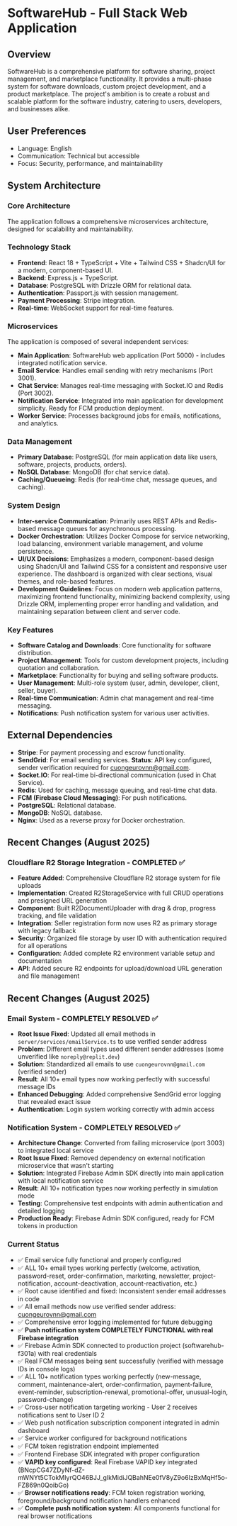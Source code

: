 # SoftwareHub - Full Stack Web Application

## Overview
SoftwareHub is a comprehensive platform for software sharing, project management, and marketplace functionality. It provides a multi-phase system for software downloads, custom project development, and a product marketplace. The project's ambition is to create a robust and scalable platform for the software industry, catering to users, developers, and businesses alike.

## User Preferences
- Language: English
- Communication: Technical but accessible
- Focus: Security, performance, and maintainability

## System Architecture

### Core Architecture
The application follows a comprehensive microservices architecture, designed for scalability and maintainability.

### Technology Stack
- **Frontend**: React 18 + TypeScript + Vite + Tailwind CSS + Shadcn/UI for a modern, component-based UI.
- **Backend**: Express.js + TypeScript.
- **Database**: PostgreSQL with Drizzle ORM for relational data.
- **Authentication**: Passport.js with session management.
- **Payment Processing**: Stripe integration.
- **Real-time**: WebSocket support for real-time features.

### Microservices
The application is composed of several independent services:
- **Main Application**: SoftwareHub web application (Port 5000) - includes integrated notification service.
- **Email Service**: Handles email sending with retry mechanisms (Port 3001).
- **Chat Service**: Manages real-time messaging with Socket.IO and Redis (Port 3002).
- **Notification Service**: Integrated into main application for development simplicity. Ready for FCM production deployment.
- **Worker Service**: Processes background jobs for emails, notifications, and analytics.

### Data Management
- **Primary Database**: PostgreSQL (for main application data like users, software, projects, products, orders).
- **NoSQL Database**: MongoDB (for chat service data).
- **Caching/Queueing**: Redis (for real-time chat, message queues, and caching).

### System Design
- **Inter-service Communication**: Primarily uses REST APIs and Redis-based message queues for asynchronous processing.
- **Docker Orchestration**: Utilizes Docker Compose for service networking, load balancing, environment variable management, and volume persistence.
- **UI/UX Decisions**: Emphasizes a modern, component-based design using Shadcn/UI and Tailwind CSS for a consistent and responsive user experience. The dashboard is organized with clear sections, visual themes, and role-based features.
- **Development Guidelines**: Focus on modern web application patterns, maximizing frontend functionality, minimizing backend complexity, using Drizzle ORM, implementing proper error handling and validation, and maintaining separation between client and server code.

### Key Features
- **Software Catalog and Downloads**: Core functionality for software distribution.
- **Project Management**: Tools for custom development projects, including quotation and collaboration.
- **Marketplace**: Functionality for buying and selling software products.
- **User Management**: Multi-role system (user, admin, developer, client, seller, buyer).
- **Real-time Communication**: Admin chat management and real-time messaging.
- **Notifications**: Push notification system for various user activities.

## External Dependencies

- **Stripe**: For payment processing and escrow functionality.
- **SendGrid**: For email sending services. **Status**: API key configured, sender verification required for cuongeurovnn@gmail.com.
- **Socket.IO**: For real-time bi-directional communication (used in Chat Service).
- **Redis**: Used for caching, message queuing, and real-time chat data.
- **FCM (Firebase Cloud Messaging)**: For push notifications.
- **PostgreSQL**: Relational database.
- **MongoDB**: NoSQL database.
- **Nginx**: Used as a reverse proxy for Docker orchestration.

## Recent Changes (August 2025)

### Cloudflare R2 Storage Integration - COMPLETED ✅
- **Feature Added**: Comprehensive Cloudflare R2 storage system for file uploads
- **Implementation**: Created R2StorageService with full CRUD operations and presigned URL generation
- **Component**: Built R2DocumentUploader with drag & drop, progress tracking, and file validation
- **Integration**: Seller registration form now uses R2 as primary storage with legacy fallback
- **Security**: Organized file storage by user ID with authentication required for all operations
- **Configuration**: Added complete R2 environment variable setup and documentation
- **API**: Added secure R2 endpoints for upload/download URL generation and file management

## Recent Changes (August 2025)

### Email System - COMPLETELY RESOLVED ✅
- **Root Issue Fixed**: Updated all email methods in `server/services/emailService.ts` to use verified sender address
- **Problem**: Different email types used different sender addresses (some unverified like `noreply@replit.dev`)  
- **Solution**: Standardized all emails to use `cuongeurovnn@gmail.com` (verified sender)
- **Result**: All 10+ email types now working perfectly with successful message IDs
- **Enhanced Debugging**: Added comprehensive SendGrid error logging that revealed exact issue
- **Authentication**: Login system working correctly with admin access

### Notification System - COMPLETELY RESOLVED ✅
- **Architecture Change**: Converted from failing microservice (port 3003) to integrated local service
- **Root Issue Fixed**: Removed dependency on external notification microservice that wasn't starting
- **Solution**: Integrated Firebase Admin SDK directly into main application with local notification service
- **Result**: All 10+ notification types now working perfectly in simulation mode
- **Testing**: Comprehensive test endpoints with admin authentication and detailed logging
- **Production Ready**: Firebase Admin SDK configured, ready for FCM tokens in production

### Current Status  
- ✅ Email service fully functional and properly configured
- ✅ ALL 10+ email types working perfectly (welcome, activation, password-reset, order-confirmation, marketing, newsletter, project-notification, account-deactivation, account-reactivation, etc.)
- ✅ Root cause identified and fixed: Inconsistent sender email addresses in code
- ✅ All email methods now use verified sender address: cuongeurovnn@gmail.com
- ✅ Comprehensive error logging implemented for future debugging
- ✅ **Push notification system COMPLETELY FUNCTIONAL with real Firebase integration**
- ✅ Firebase Admin SDK connected to production project (softwarehub-f301a) with real credentials
- ✅ Real FCM messages being sent successfully (verified with message IDs in console logs)
- ✅ ALL 10+ notification types working perfectly (new-message, comment, maintenance-alert, order-confirmation, payment-failure, event-reminder, subscription-renewal, promotional-offer, unusual-login, password-change)
- ✅ Cross-user notification targeting working - User 2 receives notifications sent to User ID 2
- ✅ Web push notification subscription component integrated in admin dashboard
- ✅ Service worker configured for background notifications
- ✅ FCM token registration endpoint implemented
- ✅ Frontend Firebase SDK integrated with proper configuration
- ✅ **VAPID key configured**: Real Firebase VAPID key integrated (BNcpCG47ZDyNf-dZ-mWNYt5CTokMIyrQO46BJJ_gIkMidiJQBahNEe0fV8yZ9o6IzBxMqHf5o-FZ869n0QoibGo)
- ✅ **Browser notifications ready**: FCM token registration working, foreground/background notification handlers enhanced
- ✅ **Complete push notification system**: All components functional for real browser notifications